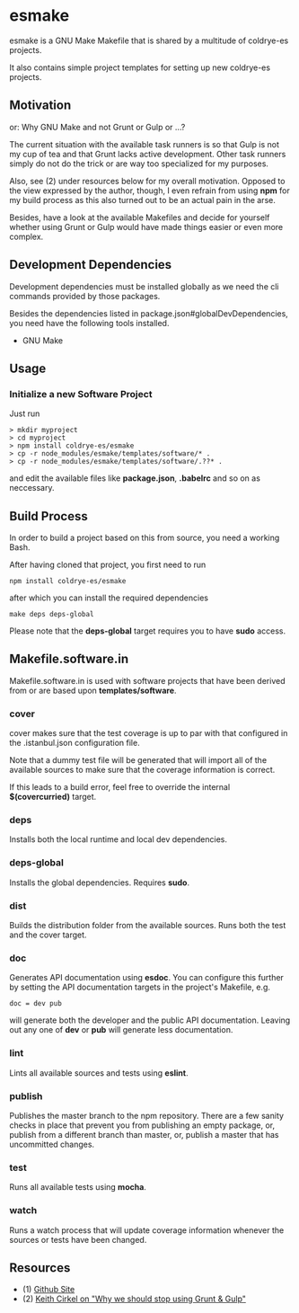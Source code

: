 # esmake

esmake is a GNU Make Makefile that is shared by a multitude of coldrye-es projects.

It also contains simple project templates for setting up new coldrye-es projects.


## Motivation

or: Why GNU Make and not Grunt or Gulp or ...?

The current situation with the available task runners is so that Gulp is not my
cup of tea and that Grunt lacks active development. Other task runners simply
do not do the trick or are way too specialized for my purposes.

Also, see (2) under resources below for my overall motivation. Opposed to the
view expressed by the author, though, I even refrain from using **npm** for
my build process as this also turned out to be an actual pain in the arse.

Besides, have a look at the available Makefiles and decide for yourself whether
using Grunt or Gulp would have made things easier or even more complex.


## Development Dependencies

Development dependencies must be installed globally as we need the cli commands
provided by those packages.

Besides the dependencies listed in package.json#globalDevDependencies, you need
have the following tools installed.

 - GNU Make


## Usage

### Initialize a new Software Project

Just run

```
> mkdir myproject
> cd myproject
> npm install coldrye-es/esmake
> cp -r node_modules/esmake/templates/software/* .
> cp -r node_modules/esmake/templates/software/.??* .
```

and edit the available files like **package.json**, **.babelrc** and so on as
neccessary.


## Build Process

In order to build a project based on this from source, you need a working Bash.
 
After having cloned that project, you first need to run

```
npm install coldrye-es/esmake
```

after which you can install the required dependencies

```
make deps deps-global
```

Please note that the **deps-global** target requires you to have **sudo** access.


## Makefile.software.in

Makefile.software.in is used with software projects that have been derived from
or are based upon **templates/software**.


### cover

cover makes sure that the test coverage is up to par with that configured in the
.istanbul.json configuration file.

Note that a dummy test file will be generated that will import all of the
available sources to make sure that the coverage information is correct.

If this leads to a build error, feel free to override the internal **$(covercurried)** target.


### deps

Installs both the local runtime and local dev dependencies.


### deps-global

Installs the global dependencies. Requires **sudo**.


### dist

Builds the distribution folder from the available sources. Runs both the test
and the cover target.


### doc

Generates API documentation using **esdoc**. You can configure this further by
setting the API documentation targets in the project's Makefile, e.g.

```
doc = dev pub
```

will generate both the developer and the public API documentation. Leaving out
any one of **dev** or **pub** will generate less documentation.


### lint

Lints all available sources and tests using **eslint**.


### publish

Publishes the master branch to the npm repository. There are a few sanity checks
in place that prevent you from publishing an empty package, or, publish from a
different branch than master, or, publish a master that has uncommitted changes.


### test

Runs all available tests using **mocha**.


### watch

Runs a watch process that will update coverage information whenever the sources
or tests have been changed.


## Resources

 - (1) [Github Site](https://github.com/coldrye-es/esmake)
 - (2) [Keith Cirkel on "Why we should stop using Grunt & Gulp"](http://blog.keithcirkel.co.uk/why-we-should-stop-using-grunt)

